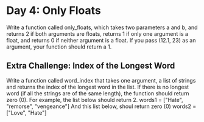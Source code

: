 # Day 4: Only Floats
Write a function called only_floats, which takes two
parameters a and b, and returns 2 if both arguments are floats,
returns 1 if only one argument is a float, and returns 0 if neither
argument is a float. If you pass (12.1, 23) as an argument, your
function should return a 1.

## Extra Challenge: Index of the Longest Word
Write a function called word_index that takes one argument,
a list of strings and returns the index of the longest word in the
list. If there is no longest word (if all the strings are of the same
length), the function should return zero (0). For example, the list
below should return 2.
words1 = ["Hate", "remorse", "vengeance"]
And this list below, shoul return zero (0)
words2 = ["Love", "Hate"]